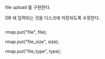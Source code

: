 file upload 를 구현한다.

DB 에 입력되는 것을 디스크에 저장되도록 수정한다.



```

```

 rmap.put\("file", file\);

 rmap.put\("file\_size", size\);

 rmap.put\("file\_type", type\);

```

```

